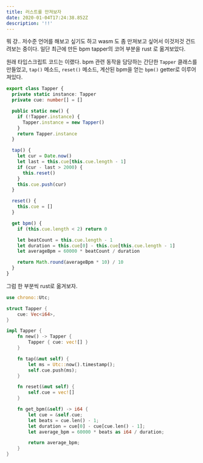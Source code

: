 ```yaml
---
title: 러스트를 만져보자
date: 2020-01-04T17:24:38.852Z
description: '!!'
---
```

뭐 걍.. 저수준 언어를 해보고 싶기도 하고 wasm 도 좀 만져보고 싶어서 이것저것 건드려보는 중이다. 일단 최근에 만든 bpm tapper의 코어 부분을 rust 로 옮겨보았다.

원래 타입스크립트 코드는 이랬다. bpm 관련 동작을 담당하는 간단한 `Tapper` 클래스를 만들었고, `tap()` 메소드, `reset()` 메소드, 계산된 bpm을 얻는 `bpm()` getter로 이루어져있다.

```ts
export class Tapper {
  private static instance: Tapper
  private cue: number[] = []

  public static new() {
    if (!Tapper.instance) {
      Tapper.instance = new Tapper()
    }
    return Tapper.instance
  }

  tap() {
    let cur = Date.now()
    let last = this.cue[this.cue.length - 1]
    if (cur - last > 2000) {
      this.reset()
    }
    this.cue.push(cur)
  }

  reset() {
    this.cue = []
  }

  get bpm() {
    if (this.cue.length < 2) return 0

    let beatCount = this.cue.length - 1
    let duration = this.cue[0] - this.cue[this.cue.length - 1]
    let averageBpm = 60000 * beatCount / duration

    return Math.round(averageBpm * 10) / 10
  }
}
```

그럼 한 부분씩 rust로 옮겨보자.

```rust
use chrono::Utc;

struct Tapper {
    cue: Vec<i64>,
}

impl Tapper {
    fn new() -> Tapper {
        Tapper { cue: vec![] }
    }

    fn tap(&mut self) {
        let ms = Utc::now().timestamp();
        self.cue.push(ms);
    }

    fn reset(&mut self) {
        self.cue = vec![]
    }

    fn get_bpm(&self) -> i64 {
        let cue = &self.cue;
        let beats = cue.len() - 1;
        let duration = cue[0] - cue[cue.len() - 1];
        let average_bpm = 60000 * beats as i64 / duration;

        return average_bpm;
    }
}
```
